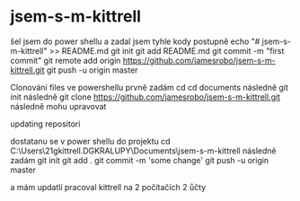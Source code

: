 ﻿# jsem-s-m-kittrell
šel jsem do power shellu a  zadal jsem tyhle kody postupně
echo "# jsem-s-m-kittrell" >> README.md
git init
git add README.md
git commit -m "first commit"
git remote add origin https://github.com/jamesrobo/jsem-s-m-kittrell.git
git push -u origin master





Clonování files ve powershellu 
prvně zadám cd cd documents
následně git init
následně git clone https://github.com/jamesrobo/jsem-s-m-kittrell.git
následně mohu upravovat


updating repositori

dostatanu se v power shellu do projektu
cd C:\Users\21gkittrell.DGKRALUPY\Documents\jsem-s-m-kittrell
následně zadám
git init
git add .
git commit -m 'some change'
git push -u origin master

a mám updatlí pracoval kittrell na 2 počítačích 2 ůčty

